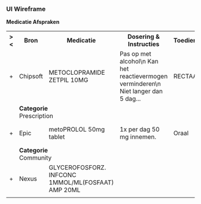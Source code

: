 ### UI Wireframe
<b>Medicatie Afspraken</b>
<table class="grid">
<tbody>
<tr><th>&gt;&lt;</th>
<th>
Bron
</th>
<th>
Medicatie
</th>
<th>
Dosering & Instructies
</th>
<th>
Toedieningsweg
</th>
<th>
Datum
</th>
</tr>
<tr><td>+</td>
<td>
Chipsoft
</td>
<td>
METOCLOPRAMIDE ZETPIL 10MG
</td>
<td>
Pas op met alcohol\n Kan het reactievermogen verminderen\n Niet langer dan 5 dag...
</td>
<td>
RECTAAL
</td>
<td>
30-9-2022
</td>
</tr><tr><td></td><td colspan=5>
<b>Categorie</b><br/>
Prescription<br/>
</td></tr>
<tr><td>+</td>
<td>
Epic
</td>
<td>
metoPROLOL 50mg tablet
</td>
<td>
1x per dag 50 mg innemen.
</td>
<td>
Oraal
</td>
<td>
27-11-2020
</td>
</tr><tr><td></td><td colspan=5>
<b>Categorie</b><br/>
Community<br/>
</td></tr>
<tr><td>+</td>
<td>
Nexus
</td>
<td>
GLYCEROFOSFORZ. INFCONC 1MMOL/ML(FOSFAAT) AMP 20ML
</td>
<td>

</td>
<td>

</td>
<td>
3-10-2023
</td>
</tr><tr><td></td><td colspan=5>
</td></tr>
</tbody>
</table>